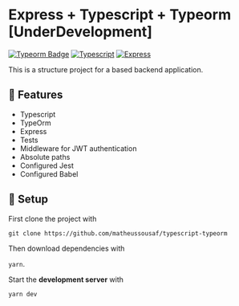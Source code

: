 # Express + Typescript + Typeorm [UnderDevelopment]

[![Typeorm Badge](https://img.shields.io/badge/Type-Orm-orange?style=flat-square&logo=)](https://typeorm.io/#/) [![Typescript](https://img.shields.io/badge/-Typescript-blue.svg?logo=typescript&style=flat-square)](https://www.typescriptlang.org) [![Express](https://img.shields.io/badge/-ExpressJS-gray.svg?logo=&style=flat-square)](https://www.typescriptlang.org)

This is a structure project for a based backend application.

## :rocket: Features

- Typescript
- TypeOrm
- Express
- Tests
- Middleware for JWT authentication
- Absolute paths
- Configured Jest
- Configured Babel

## :hammer: Setup

First clone the project with

```git clone https://github.com/matheussousaf/typescript-typeorm```

Then download dependencies with 

`yarn`.

Start the **development server** with 

`yarn dev`

## 